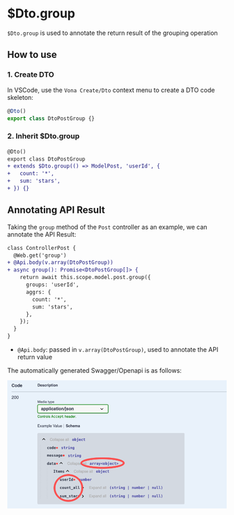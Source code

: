 # $Dto.group

`$Dto.group` is used to annotate the return result of the grouping operation

## How to use

### 1. Create DTO

In VSCode, use the `Vona Create/Dto` context menu to create a DTO code skeleton:

``` typescript
@Dto()
export class DtoPostGroup {}
```

### 2. Inherit $Dto.group

``` diff
@Dto()
export class DtoPostGroup
+ extends $Dto.group(() => ModelPost, 'userId', {
+   count: '*',
+   sum: 'stars',
+ }) {}
```

## Annotating API Result

Taking the `group` method of the `Post` controller as an example, we can annotate the API Result:

``` diff
class ControllerPost {
  @Web.get('group')
+ @Api.body(v.array(DtoPostGroup))
+ async group(): Promise<DtoPostGroup[]> {
    return await this.scope.model.post.group({
      groups: 'userId',
      aggrs: {
        count: '*',
        sum: 'stars',
      },
    });
  }
}
```

- `@Api.body`: passed in `v.array(DtoPostGroup)`, used to annotate the API return value

The automatically generated Swagger/Openapi is as follows:

![](../../../../assets/img/orm/dto/dto-9.png)
